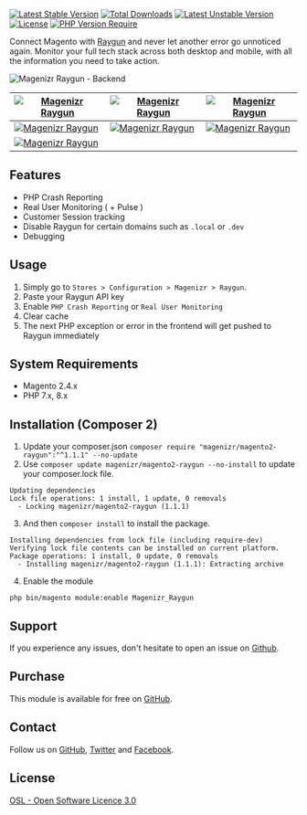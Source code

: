 [![Latest Stable Version](https://poser.pugx.org/magenizr/magento2-raygun/v?v=1)](https://packagist.org/packages/magenizr/magento2-raygun) [![Total Downloads](https://poser.pugx.org/magenizr/magento2-raygun/downloads?v=1)](https://packagist.org/packages/magenizr/magento2-raygun) [![Latest Unstable Version](https://poser.pugx.org/magenizr/magento2-raygun/v/unstable?v=1)](https://packagist.org/packages/magenizr/magento2-raygun) [![License](https://poser.pugx.org/magenizr/magento2-raygun/license?v=1)](https://packagist.org/packages/magenizr/magento2-raygun) [![PHP Version Require](https://poser.pugx.org/magenizr/magento2-raygun/require/php?v=1)](https://packagist.org/packages/magenizr/magento2-raygun)

Connect Magento with [Raygun](https://raygun.com) and never let another error go unnoticed again. Monitor your full tech stack across both desktop and mobile, with all the information you need to take action.

![Magenizr Raygun - Backend](https://images2.imgbox.com/3b/12/GYCKkEYK_o.png)

| [![Magenizr Raygun](https://images2.imgbox.com/b1/e3/XxDyKqGr_o.png)](https://images2.imgbox.com/b1/e3/XxDyKqGr_o.png) | [![Magenizr Raygun](https://images2.imgbox.com/c9/3b/8KUX893A_o.png)](https://images2.imgbox.com/c9/3b/8KUX893A_o.png) | [![Magenizr Raygun](https://images2.imgbox.com/d6/af/fj0dlj4L_o.png)](https://images2.imgbox.com/d6/af/fj0dlj4L_o.png) |
|--------------------------------------------------------------------------------------------------------------------------|------------------------------------------------------------------------------------------------------------------------|-----------------------------------------------------------------------------------------------------------------------|
| [![Magenizr Raygun](https://images2.imgbox.com/db/da/YPLBhWYC_o.png)](https://images2.imgbox.com/db/da/YPLBhWYC_o.png) | [![Magenizr Raygun](https://images2.imgbox.com/d3/c1/BXstolhs_o.png)](https://images2.imgbox.com/d3/c1/BXstolhs_o.png) | [![Magenizr Raygun](https://images2.imgbox.com/81/64/JJ3kYEaq_o.png)](https://images2.imgbox.com/81/64/JJ3kYEaq_o.png) |
| [![Magenizr Raygun](https://images2.imgbox.com/c1/db/UmF9qhrA_o.png)](https://images2.imgbox.com/c1/db/UmF9qhrA_o.png) |                                                                                                                        | |

## Features

- PHP Crash Reporting
- Real User Monitoring ( + Pulse )
- Customer Session tracking
- Disable Raygun for certain domains such as `.local` or `.dev`
- Debugging

## Usage

1. Simply go to `Stores > Configuration > Magenizr > Raygun`.
2. Paste your Raygun API key
3. Enable `PHP Crash Reporting` or `Real User Monitoring`
4. Clear cache
5. The next PHP exception or error in the frontend will get pushed to Raygun immediately

## System Requirements

- Magento 2.4.x
- PHP 7.x, 8.x

## Installation (Composer 2)

1. Update your composer.json `composer require "magenizr/magento2-raygun":"^1.1.1" --no-update`
2. Use `composer update magenizr/magento2-raygun --no-install` to update your composer.lock file.

```
Updating dependencies
Lock file operations: 1 install, 1 update, 0 removals
  - Locking magenizr/magento2-raygun (1.1.1)
```

3. And then `composer install` to install the package.

```
Installing dependencies from lock file (including require-dev)
Verifying lock file contents can be installed on current platform.
Package operations: 1 install, 0 update, 0 removals
  - Installing magenizr/magento2-raygun (1.1.1): Extracting archive
```

4. Enable the module

```
php bin/magento module:enable Magenizr_Raygun
```

## Support

If you experience any issues, don't hesitate to open an issue
on [Github](https://github.com/magenizr/Magenizr_Raygun/issues).

## Purchase

This module is available for free on [GitHub](https://github.com/magenizr).

## Contact

Follow us on [GitHub](https://github.com/magenizr), [Twitter](https://twitter.com/magenizr)
and [Facebook](https://www.facebook.com/magenizr).

## License

[OSL - Open Software Licence 3.0](https://opensource.org/licenses/osl-3.0.php)
